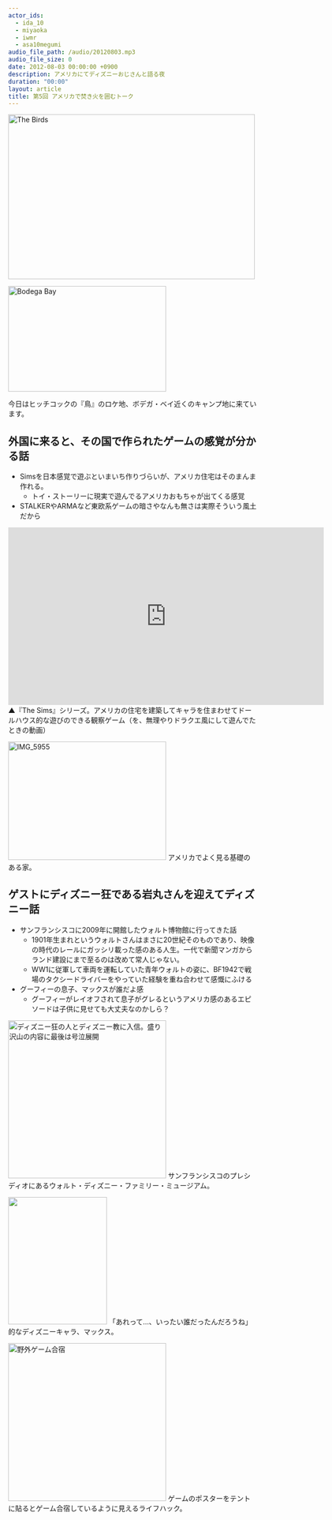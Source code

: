 ```yaml
---
actor_ids:
  - ida_10
  - miyaoka
  - iwmr
  - asa10megumi
audio_file_path: /audio/20120803.mp3
audio_file_size: 0
date: 2012-08-03 00:00:00 +0900
description: アメリカにてディズニーおじさんと語る夜
duration: "00:00"
layout: article
title: 第5回 アメリカで焚き火を囲むトーク
---
```


<a href="http://www.flickr.com/photos/miyaoka/7710192068/" title="The Birds by Miyaoka Hitchcock, on Flickr"><img src="http://farm9.staticflickr.com/8434/7710192068_ab81810b5a.jpg" width="500" height="334" alt="The Birds"></a>

<a href="http://www.flickr.com/photos/miyaoka/7710194522/" title="Bodega Bay by Miyaoka Hitchcock, on Flickr"><img src="http://farm9.staticflickr.com/8284/7710194522_6a9f297224_n.jpg" width="320" height="214" alt="Bodega Bay"></a>

今日はヒッチコックの『鳥』のロケ地、ボデガ・ベイ近くのキャンプ地に来ています。

## 外国に来ると、その国で作られたゲームの感覚が分かる話
- Simsを日本感覚で遊ぶといまいち作りづらいが、アメリカ住宅はそのまんま作れる。
  - トイ・ストーリーに現実で遊んでるアメリカおもちゃが出てくる感覚
- STALKERやARMAなど東欧系ゲームの暗さやなんも無さは実際そういう風土だから

<iframe width="640" height="360" src="https://www.youtube.com/embed/O_28EXDYarE" frameborder="0" allowfullscreen></iframe>
▲『The Sims』シリーズ。アメリカの住宅を建築してキャラを住まわせてドールハウス的な遊びのできる観察ゲーム（を、無理やりドラクエ風にして遊んでたときの動画）

<a href="http://www.flickr.com/photos/miyaoka/7710191636/" title="IMG_5955 by Miyaoka Hitchcock, on Flickr"><img src="http://farm8.staticflickr.com/7273/7710191636_6568f013a9_n.jpg" width="320" height="240" alt="IMG_5955"></a>
アメリカでよく見る基礎のある家。


## ゲストにディズニー狂である岩丸さんを迎えてディズニー話
- サンフランシスコに2009年に開館したウォルト博物館に行ってきた話
  - 1901年生まれというウォルトさんはまさに20世紀そのものであり、映像の時代のレールにガッシリ載った感のある人生。一代で新聞マンガからランド建設にまで至るのは改めて常人じゃない。
  - WW1に従軍して車両を運転していた青年ウォルトの姿に、BF1942で戦場のタクシードライバーをやっていた経験を重ね合わせて感慨にふける
- グーフィーの息子、マックスが誰だよ感
  - グーフィーがレイオフされて息子がグレるというアメリカ感のあるエピソードは子供に見せても大丈夫なのかしら？

<a href="http://www.flickr.com/photos/miyaoka/7680736492/" title="ディズニー狂の人とディズニー教に入信。盛り沢山の内容に最後は号泣展開 by Miyaoka Hitchcock, on Flickr"><img src="http://farm8.staticflickr.com/7255/7680736492_70e853c3ee_n.jpg" width="320" height="320" alt="ディズニー狂の人とディズニー教に入信。盛り沢山の内容に最後は号泣展開"></a>
サンフランシスコのプレシディオにあるウォルト・ディズニー・ファミリー・ミュージアム。

<a href="http://en.wikipedia.org/wiki/Max_Goof"><img src="http://upload.wikimedia.org/wikipedia/en/thumb/3/36/Maxwdw.jpg/200px-Maxwdw.jpg" width="200" height="258"></a>
「あれって…、いったい誰だったんだろうね」的なディズニーキャラ、マックス。

<a href="http://www.flickr.com/photos/miyaoka/7707608638/" title="野外ゲーム合宿 by Miyaoka Hitchcock, on Flickr"><img src="http://farm9.staticflickr.com/8156/7707608638_6790a8d9bc_n.jpg" width="320" height="320" alt="野外ゲーム合宿"></a>
ゲームのポスターをテントに貼るとゲーム合宿しているように見えるライフハック。

